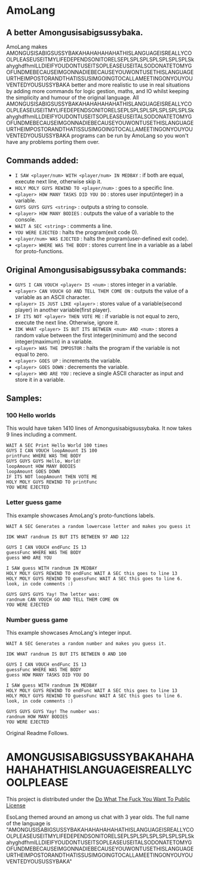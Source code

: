# AmoLang
## A better Amongusisabigsussybaka.

AmoLang makes AMONGUSISABIGSUSSYBAKAHAHAHAHAHATHISLANGUAGEISREALLYCOOLPLEASEUSEITMYLIFEDEPENDSONITORELSEPLSPLSPLSPLSPLSPLSPLSkahyghdfhmILLDIEIFYOUDONTUSEITSOPLEASEUSEITALSODONATETOMYGOFUNDMEBECAUSEIMGONNADIEBECAUSEYOUWONTUSETHISLANGUAGEURTHEIMPOSTORANDTHATISSUSIMGOINGTOCALLAMEETINGONYOUYOUVENTEDYOUSUSSYBAKA better and more realistic to use in real situations by adding more commands for logic gestion, maths, and IO whilst keeping the simplicity and humour of the original language. All AMONGUSISABIGSUSSYBAKAHAHAHAHAHATHISLANGUAGEISREALLYCOOLPLEASEUSEITMYLIFEDEPENDSONITORELSEPLSPLSPLSPLSPLSPLSPLSkahyghdfhmILLDIEIFYOUDONTUSEITSOPLEASEUSEITALSODONATETOMYGOFUNDMEBECAUSEIMGONNADIEBECAUSEYOUWONTUSETHISLANGUAGEURTHEIMPOSTORANDTHATISSUSIMGOINGTOCALLAMEETINGONYOUYOUVENTEDYOUSUSSYBAKA programs can be run by AmoLang so you won't have any problems porting them over.

## Commands added:
- ``I SAW <player/num> WITH <player/num> IN MEDBAY`` : if both are equal, execute next line, otherwise skip it.
- ``HOLY MOLY GUYS REWIND TO <player/num>`` : goes to a specific line.
- ``<player> HOW MANY TASKS DID YOU DO`` : stores user input(integer) in a variable.
- ``GUYS GUYS GUYS <string>`` : outputs a string to console.
- ``<player> HOW MANY BODIES`` : outputs the value of a variable to the console.
- ``WAIT A SEC <string>`` : comments a line.
- ``YOU WERE EJECTED`` : halts the program(exit code 0).
- ``<player/num> WAS EJECTED`` : halts the program(user-defined exit code).
- ``<player> WHERE WAS THE BODY`` : stores current line in a variable as a label for proto-functions.

## Original Amongusisabigsussybaka commands:
- ``GUYS I CAN VOUCH <player> IS <num>`` : stores integer in a variable.
- ``<player> CAN VOUCH GO AND TELL THEM COME ON`` : outputs the value of a variable as an ASCII character.
- ``<player> IS JUST LIKE <player>`` : stores value of a variable(second player) in another variable(first player).
- ``IF ITS NOT <player> THEN VOTE ME`` : if variable is not equal to zero, execute the next line. Otherwise, ignore it.
- ``IDK WHAT <player> IS BUT ITS BETWEEN <num> AND <num>`` : stores a random value between the first integer(minimum) and the second integer(maximum) in a variable.
- ``<player> WAS THE IMPOSTOR`` : halts the program if the variable is not equal to zero.
- ``<player> GOES UP`` : increments the variable.
- ``<player> GOES DOWN`` : decrements the variable.
- ``<player> WHO ARE YOU`` : recieve a single ASCII character as input and store it in a variable.

## Samples:

### 100 Hello worlds

This would have taken 1410 lines of Amongusisabigsussybaka. It now takes 9 lines including a comment.

```
WAIT A SEC Print Hello World 100 times
GUYS I CAN VOUCH loopAmount IS 100
printFunc WHERE WAS THE BODY
GUYS GUYS GUYS Hello, World!
loopAmount HOW MANY BODIES
loopAmount GOES DOWN
IF ITS NOT loopAmount THEN VOTE ME
HOLY MOLY GUYS REWIND TO printFunc
YOU WERE EJECTED
```

### Letter guess game

This example showcases AmoLang's proto-functions labels.

```
WAIT A SEC Generates a random lowercase letter and makes you guess it

IDK WHAT randnum IS BUT ITS BETWEEN 97 AND 122

GUYS I CAN VOUCH endFunc IS 13
guessFunc WHERE WAS THE BODY
guess WHO ARE YOU

I SAW guess WITH randnum IN MEDBAY
HOLY MOLY GUYS REWIND TO endFunc WAIT A SEC this goes to line 13
HOLY MOLY GUYS REWIND TO guessFunc WAIT A SEC this goes to line 6. look, in code comments :)

GUYS GUYS GUYS Yay! The letter was:
randnum CAN VOUCH GO AND TELL THEM COME ON
YOU WERE EJECTED
```

### Number guess game

This example showcases AmoLang's integer input.

```
WAIT A SEC Generates a random number and makes you guess it.

IDK WHAT randnum IS BUT ITS BETWEEN 0 AND 100

GUYS I CAN VOUCH endFunc IS 13
guessFunc WHERE WAS THE BODY
guess HOW MANY TASKS DID YOU DO

I SAW guess WITH randnum IN MEDBAY
HOLY MOLY GUYS REWIND TO endFunc WAIT A SEC this goes to line 13
HOLY MOLY GUYS REWIND TO guessFunc WAIT A SEC this goes to line 6. look, in code comments :)

GUYS GUYS GUYS Yay! The number was:
randnum HOW MANY BODIES
YOU WERE EJECTED
```

Original Readme Follows.

# AMONGUSISABIGSUSSYBAKAHAHAHAHAHATHISLANGUAGEISREALLYCOOLPLEASE
This project is distributed under the [Do What The Fuck You Want To Public License](https://en.wikipedia.org/wiki/WTFPL)

EsoLang themed around an among us chat with 3 year olds. The full name of the language is "AMONGUSISABIGSUSSYBAKAHAHAHAHAHATHISLANGUAGEISREALLYCOOLPLEASEUSEITMYLIFEDEPENDSONITORELSEPLSPLSPLSPLSPLSPLSPLSkahyghdfhmILLDIEIFYOUDONTUSEITSOPLEASEUSEITALSODONATETOMYGOFUNDMEBECAUSEIMGONNADIEBECAUSEYOUWONTUSETHISLANGUAGEURTHEIMPOSTORANDTHATISSUSIMGOINGTOCALLAMEETINGONYOUYOUVENTEDYOUSUSSYBAKA"

